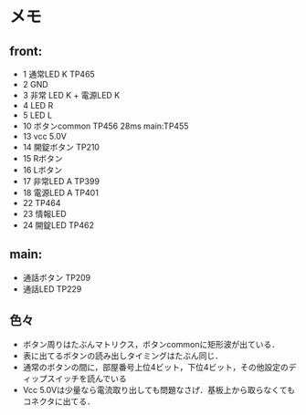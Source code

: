 
# メモ

## front:

- 1 通常LED K TP465
- 2 GND
- 3 非常 LED K + 電源LED K
- 4 LED R
- 5 LED L
- 10 ボタンcommon TP456 28ms main:TP455
- 13 vcc 5.0V
- 14 開錠ボタン TP210
- 15 Rボタン
- 16 Lボタン
- 17 非常LED A TP399
- 18 電源LED A TP401
- 22 TP464
- 23 情報LED
- 24 開錠LED TP462

## main:

- 通話ボタン TP209
- 通話LED TP229

## 色々

- ボタン周りはたぶんマトリクス，ボタンcommonに矩形波が出ている．
- 表に出てるボタンの読み出しタイミングはたぶん同じ．
- 通常のボタンの間に，部屋番号上位4ビット，下位4ビット，その他設定のディップスイッチを読んでいる
- Vcc 5.0Vは少量なら電流取り出しても問題なさげ．基板上から取らなくてもコネクタに出てる．
